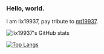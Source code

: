 ### Hello, world.    

I am lix19937, pay tribute to [mt19937](https://www.intel.com/content/www/us/en/docs/onemkl/developer-reference-vector-statistics-notes/2021-1/mt19937.html).  




![lix19937's GitHub stats](https://github-readme-stats.vercel.app/api?username=lix19937&show_icons=true&theme=radical)  

[![Top Langs](https://github-readme-stats.vercel.app/api/top-langs/?username=lix19937)](https://github.com/anuraghazra/github-readme-stats)

